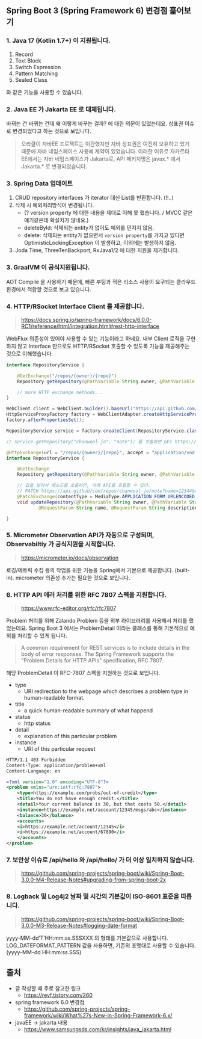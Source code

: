 ## Spring Boot 3 (Spring Framework 6) 변경점 훑어보기

### 1. Java 17 (Kotlin 1.7+) 이 지원됩니다.

1. Record
2. Text Block
3. Switch Expression
4. Pattern Matching
5. Sealed Class

와 같은 기능을 사용할 수 있습니다.

### 2. Java EE 가 Jakarta EE 로 대체됩니다.

바뀌는 건 바뀌는 건데 왜 이렇게 바꾸는 걸까? 에 대한 의문이 있었는데요.
상표권 이슈로 변경되었다고 하는 것으로 보입니다.

> 오라클이 자바EE 프로젝트는 이관했지만 자바 상표권은 여전히 보유하고 있기 때문에 자바 네임스페이스 사용에 제약이 있었습니다. 이러한 이유로 자카르타EE에서는 자바 네임스페이스가 Jakarta로, API 패키지명은 javax.* 에서 Jakarta.* 로 변경되었습니다.

### 3. Spring Data 업데이트

1. CRUD repository interfaces 가 iterator 대신 List를 반환합니다. (!!..)
2. 삭제 시 예외처리방식이 변경됩니다. 
    - (? version property 에 대한 내용을 제대로 이해 못 했습니다. / MVCC 같은 얘기같은데 확실치가 않네요.)
    - deleteById: 삭제되는 entity가 없어도 예외를 던지지 않음.
    - delete: 삭제되는 entity가 없으면서 `version property`를 가지고 있다면 OptimisticLockingException 이 발생하고, 이외에는 발생하지 않음.
3. Joda Time, ThreeTenBackport, RxJava1/2 에 대한 지원을 제거합니다.

### 3. GraalVM 이 공식지원됩니다.

AOT Compile 을 사용하기 때문에, 빠른 부팅과 적은 리소스 사용이 요구되는 클라우드 환경에서 적합할 것으로 보고 있습니다.

### 4. HTTP/RSocket Interface Client 를 제공합니다.

> https://docs.spring.io/spring-framework/docs/6.0.0-RC1/reference/html/integration.html#rest-http-interface

WebFlux 의존성이 있어야 사용할 수 있는 기능이라고 하네요.
내부 Client 로직을 구현하지 않고 Interface 만으로도 HTTP/RSocket 호출할 수 있도록 기능을 제공해주는 것으로 이해했습니다.

~~~java
interface RepositoryService {

    @GetExchange("/repos/{owner}/{repo}")
    Repository getRepository(@PathVariable String owner, @PathVariable String repo);

    // more HTTP exchange methods...
}
~~~

~~~java
WebClient client = WebClient.builder().baseUrl("https://api.github.com/").build();
HttpServiceProxyFactory factory = WebClientAdapter.createHttpServiceProxyFactory(client);
factory.afterPropertiesSet();

RepositoryService service = factory.createClient(RepositoryService.class);

// service.getRepository("chanwool-jo", "note"); 를 호출하면 GET https://api.github.com/repos/chanwool-jo/repo 를 호출
~~~

~~~java
@HttpExchange(url = "/repos/{owner}/{repo}", accept = "application/vnd.github.v3+json")
interface RepositoryService {

    @GetExchange
    Repository getRepository(@PathVariable String owner, @PathVariable String repo);

    // 값을 넣어서 메소드를 호출하면, 아래 API를 호출할 수 있다.
    // PATCH https://api.github/com/repos/chanwool-jo/note?name=12344&description=hello?&homepage=www.naver.com
    @PatchExchange(contentType = MediaType.APPLICATION_FORM_URLENCODED_VALUE)
    void updateRepository(@PathVariable String owner, @PathVariable String repo,
            @RequestParam String name, @RequestParam String description, @RequestParam String homepage);

}
~~~

### 5. Micrometer Observation API가 자동으로 구성되며, Observabiltiy 가 공식지원을 시작합니다.

> https://micrometer.io/docs/observation

로깅/메트릭 수집 등의 작업을 위한 기능을 Spring에서 기본으로 제공합니다. (built-in).
micrometer 의존성 추가는 필요한 것으로 보입니다.

### 6. HTTP API 에러 처리를 위한 RFC 7807 스펙을 지원합니다.

> https://www.rfc-editor.org/rfc/rfc7807

Problem 처리를 위해 Zalando Problem 등을 외부 라이브러리를 사용해서 처리를 했었는데요.
Spring Boot 3 에서는 ProblemDetail 이라는 클래스를 통해 기본적으로 예외를 처리할 수 있게 됩니다.

> A common requirement for REST services is to include details in the body of error responses. The Spring Framework supports the "Problem Details for HTTP APIs" specification, RFC 7807.

해당 ProblemDetail 이 RFC-7807 스펙을 지원하는 것으로 보입니다.

- type
    - URI redirection to the webpage which describes a problem type in human-readable format.
- title
    - a quick human-readable summary of what happend
- status
    - http status
- detail
    - explanation of this particular problem
- instance
    - URI of this particular request

~~~XML
HTTP/1.1 403 Forbidden
Content-Type: application/problem+xml
Content-Language: en

<?xml version="1.0" encoding="UTF-8"?>
<problem xmlns="urn:ietf:rfc:7807">
    <type>https://example.com/probs/out-of-credit</type>
    <title>You do not have enough credit.</title>
    <detail>Your current balance is 30, but that costs 50.</detail>
    <instance>https://example.net/account/12345/msgs/abc</instance>
    <balance>30</balance>
    <accounts>
    <i>https://example.net/account/12345</i>
    <i>https://example.net/account/67890</i>
    </accounts>
</problem>
~~~

### 7. 보안상 이슈로 /api/hello 와 /api/hello/ 가 더 이상 일치하지 않습니다.

> https://github.com/spring-projects/spring-boot/wiki/Spring-Boot-3.0.0-M4-Release-Notes#upgrading-from-spring-boot-2x

### 8. Logback 및 Log4j2 날짜 및 시간의 기본값이 ISO-8601 표준을 따릅니다.

> https://github.com/spring-projects/spring-boot/wiki/Spring-Boot-3.0.0-M3-Release-Notes#logging-date-format

yyyy-MM-dd’T’HH:mm:ss.SSSXXX 의 형태를 기본값으로 사용합니다.
LOG_DATEFORMAT_PATTERN 값을 사용하면, 기존의 포맷대로 사용할 수 있습니다. (yyyy-MM-dd HH:mm:ss.SSS)


## 출처

- 글 작성할 때 주로 참고한 링크
    - https://revf.tistory.com/260
- spring framework 6.0 변경점
    - https://github.com/spring-projects/spring-framework/wiki/What%27s-New-in-Spring-Framework-6.x/
- javaEE -> jakarta 내용
    - https://www.samsungsds.com/kr/insights/java_jakarta.html